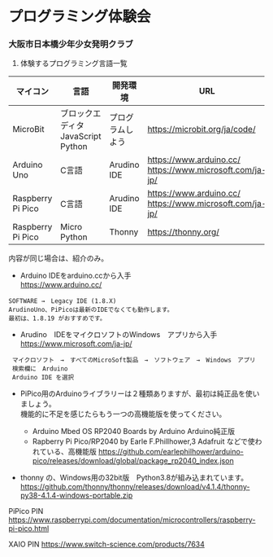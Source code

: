 # プログラミング体験会
### 大阪市日本橋少年少女発明クラブ

1) 体験するプログラミング言語一覧


|マイコン|言語|開発環境|URL|
|------|--------|---|-|
|MicroBit|ブロックエディタ<br>JavaScript<br>Python|プログラムしよう|<https://microbit.org/ja/code/>|
|Arduino Uno|C言語|Arudino IDE| <https://www.arduino.cc/><br><https://www.microsoft.com/ja-jp/> |
|Raspberry Pi Pico |C言語|Arudino IDE|<https://www.arduino.cc/><br><https://www.microsoft.com/ja-jp/> |
|Raspberry Pi Pico |Micro Python|Thonny|<https://thonny.org/>|

内容が同じ場合は、紹介のみ。


- Arduino IDEをarduino.ccから入手<br><https://www.arduino.cc/>
```
SOFTWARE →　Legacy IDE (1.8.X)
ArudinoUno、PiPicoは最新のIDEでなくても動作します。
最初は、1.8.19 がおすすめです。
```

- Arudino　IDEをマイクロソフトのWindows　アプリから入手<br><https://www.microsoft.com/ja-jp/>
```
 マイクロソフト　→　すべてのMicroSoft製品　→　ソフトウェア　→　Windows　アプリ
 検索欄に　Arduino
 Arduino IDE を選択
```

- PiPico用のArduinoライブラリーは２種類ありますが、最初は純正品を使いましょう。<br>機能的に不足を感じたらもう一つの高機能版を使ってください。
  - Arduino Mbed OS RP2040 Boards by Arduino
    Arduino純正版
  - Rapberry Pi Pico/RP2040 by Earle F.Phillhower,3
    Adafruit などで使われている、高機能版
    <https://github.com/earlephilhower/arduino-pico/releases/download/global/package_rp2040_index.json>


- thonny の、Windows用の32bit版　Python3.8が組み込まれています。
　　<https://github.com/thonny/thonny/releases/download/v4.1.4/thonny-py38-4.1.4-windows-portable.zip>


PiPico PIN
https://www.raspberrypi.com/documentation/microcontrollers/raspberry-pi-pico.html

XAIO PIN
https://www.switch-science.com/products/7634

